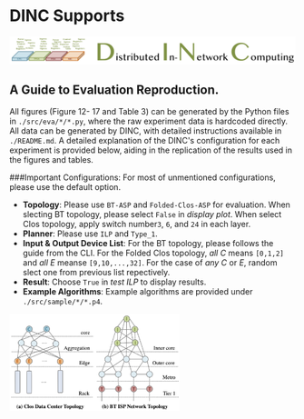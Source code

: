 # DINC Supports
![Planter Logo](../images/logo.png)

## A Guide to Evaluation Reproduction.

All figures (Figure 12-
17 and Table 3) can be generated by the Python files in ```./src/eva/*/*.py```, where the raw experiment data is hardcoded directly. All data can be generated by DINC, with detailed instructions available in ```./README.md```. A detailed explanation of the DINC's configuration for each experiment is provided below, aiding in the replication of the results used in the figures and tables.



###Important Configurations:
For most of unmentioned configurations, please use the default option. 

* **Topology**: Please use ```BT-ASP``` and ```Folded-Clos-ASP``` for evaluation. When slecting BT topology, please select ```False``` in _display plot_. When select Clos topology, apply switch number```3```, ```6```, and ```24``` in each layer.
* **Planner**: Please use ```ILP``` and ```Type_1```.
* **Input & Output Device List**: For the BT topology, please follows the guide from the CLI. For the Folded Clos topology, _all C_ means ```[0,1,2]``` and _all E_ meanse ```[9,10,...,32]```. For the case of _any C_ or _E_, random slect one from previous list repectively.
* **Result**: Choose ```True``` in _test ILP_ to display results.
* **Example Algorithms**: Example algorithms are provided under ```./src/sample/*/*.p4```.

<!--![DINC figure](../..//src/images/topos.png)-->
 <img src="../..//src/images/topos.png" width = "300"  align= left/>
